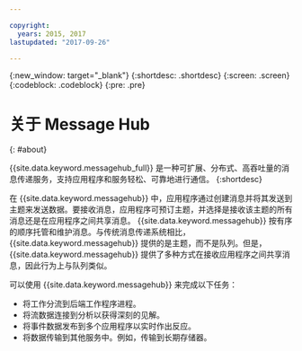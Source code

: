 ```yaml
---

copyright:
  years: 2015, 2017
lastupdated: "2017-09-26"

---
```


{:new_window: target="_blank"}
{:shortdesc: .shortdesc}
{:screen: .screen}
{:codeblock: .codeblock}
{:pre: .pre}

# 关于 Message Hub
{: #about}

{{site.data.keyword.messagehub_full}} 是一种可扩展、分布式、高吞吐量的消息传递服务，支持应用程序和服务轻松、可靠地进行通信。
{:shortdesc}

在 {{site.data.keyword.messagehub}} 中，应用程序通过创建消息并将其发送到主题来发送数据。要接收消息，应用程序可预订主题，并选择是接收该主题的所有消息还是在应用程序之间共享消息。
{{site.data.keyword.messagehub}} 按有序的顺序托管和维护消息。与传统消息传递系统相比，{{site.data.keyword.messagehub}} 提供的是主题，而不是队列。但是，{{site.data.keyword.messagehub}} 提供了多种方式在接收应用程序之间共享消息，因此行为上与队列类似。

可以使用 {{site.data.keyword.messagehub}} 来完成以下任务：

* 将工作分流到后端工作程序进程。
* 将流数据连接到分析以获得深刻的见解。
* 将事件数据发布到多个应用程序以实时作出反应。
* 将数据传输到其他服务中。例如，传输到长期存储器。

